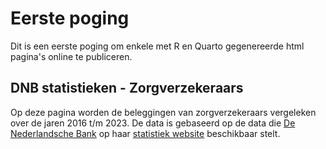 # Eerste poging
Dit is een eerste poging om enkele met R en Quarto gegenereerde html pagina's online te publiceren.

## DNB statistieken - Zorgverzekeraars

Op deze pagina worden de beleggingen van zorgverzekeraars vergeleken over de jaren 2016 t/m 2023. De data is gebaseerd op de data die [De Nederlandsche Bank](https://www.dnb.nl) op haar [statistiek website](https://www.dnb.nl/statistieken) beschikbaar stelt.
